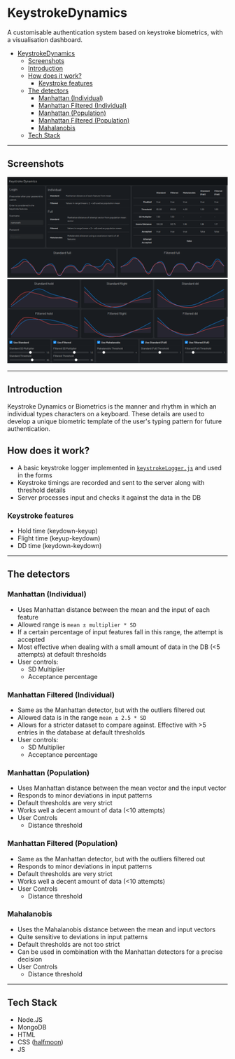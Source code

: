 # KeystrokeDynamics
A customisable authentication system based on keystroke biometrics, with a visualisation dashboard.

- [KeystrokeDynamics](#keystrokedynamics)
  - [Screenshots](#screenshots)
  - [Introduction](#introduction)
  - [How does it work?](#how-does-it-work)
    - [Keystroke features](#keystroke-features)
  - [The detectors](#the-detectors)
    - [Manhattan (Individual)](#manhattan-individual)
    - [Manhattan Filtered (Individual)](#manhattan-filtered-individual)
    - [Manhattan (Population)](#manhattan-population)
    - [Manhattan Filtered (Population)](#manhattan-filtered-population)
    - [Mahalanobis](#mahalanobis)
  - [Tech Stack](#tech-stack)

---

## Screenshots
![Screenshot 1](./screenshots/Screenshot%201.png)
![Screenshot 2](./screenshots/Screenshot%202.png)

---

## Introduction
Keystroke Dynamics or Biometrics is the manner and rhythm in which an individual types characters on a keyboard. These details are used to develop a unique biometric template of the user's typing pattern for future authentication.

## How does it work?
- A basic keystroke logger implemented in [`keystrokeLogger.js`](./frontend/js/keystrokeLogger.js) and used in the forms
- Keystroke timings are recorded and sent to the server along with threshold details
- Server processes input and checks it against the data in the DB

### Keystroke features
- Hold time (keydown-keyup)
- Flight time (keyup-keydown)
- DD time (keydown-keydown)

---

## The detectors
### Manhattan (Individual)
- Uses Manhattan distance between the mean and the input of each feature
- Allowed range is `mean ± multiplier * SD`
- If a certain percentage of input features fall in this range, the attempt is accepted
- Most effective when dealing with a small amount of data in the DB (<5 attempts) at default thresholds
- User controls:
  - SD Multiplier
  - Acceptance percentage

### Manhattan Filtered (Individual)
- Same as the Manhattan detector, but with the outliers filtered out
- Allowed data is in the range `mean ± 2.5 * SD`
- Allows for a stricter dataset to compare against. Effective with >5 entries in the database at default thresholds
- User controls:
  - SD Multiplier
  - Acceptance percentage

### Manhattan (Population)
- Uses Manhattan distance between the mean vector and the input vector
- Responds to minor deviations in input patterns
- Default thresholds are very strict
- Works well a decent amount of data (<10 attempts)
- User Controls
  - Distance threshold

### Manhattan Filtered (Population)
- Same as the Manhattan detector, but with the outliers filtered out
- Responds to minor deviations in input patterns
- Default thresholds are very strict
- Works well a decent amount of data (<10 attempts)
- User Controls
  - Distance threshold

### Mahalanobis
- Uses the Mahalanobis distance between the mean and input vectors
- Quite sensitive to deviations in input patterns
- Default thresholds are not too strict
- Can be used in combination with the Manhattan detectors for a precise decision
- User Controls
  - Distance threshold

---

## Tech Stack
- Node.JS
- MongoDB
- HTML
- CSS ([halfmoon](https://www.gethalfmoon.com/))
- JS
